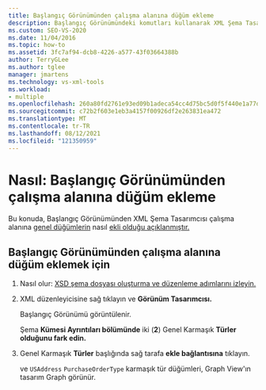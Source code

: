 ```yaml
---
title: Başlangıç Görünümünden çalışma alanına düğüm ekleme
description: Başlangıç Görünümündeki komutları kullanarak XML Şema Tasarımcısı çalışma alanına düğümler ekleme hakkında bilgi öğrenin.
ms.custom: SEO-VS-2020
ms.date: 11/04/2016
ms.topic: how-to
ms.assetid: 3fc7af94-dcb8-4226-a577-43f03664388b
author: TerryGLee
ms.author: tglee
manager: jmartens
ms.technology: vs-xml-tools
ms.workload:
- multiple
ms.openlocfilehash: 260a80fd2761e93ed09b1adeca54cc4d75bc5d0f5f440e1a77d890a61016fcec
ms.sourcegitcommit: c72b2f603e1eb3a4157f00926df2e263831ea472
ms.translationtype: MT
ms.contentlocale: tr-TR
ms.lasthandoff: 08/12/2021
ms.locfileid: "121350959"
---
```

# <a name="how-to-add-nodes-to-the-workspace-from-the-start-view"></a>Nasıl: Başlangıç Görünümünden çalışma alanına düğüm ekleme

Bu konuda, Başlangıç Görünümünden XML Şema Tasarımcısı çalışma alanına [genel düğümlerin](../xml-tools/xml-schema-designer-workspace.md) nasıl [ekli olduğu açıklanmıştır.](../xml-tools/start-view.md)

## <a name="to-add-nodes-to-the-workspace-from-the-start-view"></a>Başlangıç Görünümünden çalışma alanına düğüm eklemek için

1. Nasıl olur: [XSD şema dosyası oluşturma ve düzenleme adımlarını izleyin.](../xml-tools/how-to-create-and-edit-an-xsd-schema-file.md)

2. XML düzenleyicisine sağ tıklayın ve **Görünüm Tasarımcısı.**

     Başlangıç Görünümü görüntülenir.

     Şema **Kümesi Ayrıntıları bölümünde** iki (**2**) Genel Karmaşık **Türler olduğunu fark edin.**

3. Genel Karmaşık **Türler** başlığında sağ tarafa **ekle bağlantısına** tıklayın.

     ve `USAddress` `PurchaseOrderType` karmaşık tür düğümleri, Graph View'ın tasarım Graph görünür.
